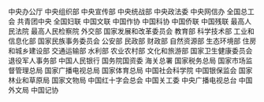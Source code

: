 中央办公厅
中央组织部
中央宣传部
中央统战部
中央政法委
中央网信办
全国总工会
共青团中央
全国妇联
中国文联
中国作协
中国科协
中国侨联
中国残联
最高人民法院
最高人民检察院
外交部
国家发展和改革委员会
教育部
科学技术部
工业和信息化部
国家民族事务委员会
公安部
民政部
财政部
自然资源部
生态环境部
住房和城乡建设部
交通运输部
水利部
农业农村部
文化和旅游部
国家卫生健康委员会
退役军人事务部
中国人民银行
国务院国资委
海关总署
国家税务总局
国家市场监督管理总局
国家广播电视总局
国家体育总局
中国社会科学院
中国银保监会
国家林业和草原局
国家文物局
中国红十字会总会
中国关工委
中央广播电视总台
中国外文局
中国记协